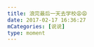 ```yaml
---
title: 浪完最后一天去学校😩😩
date: 2017-02-17 16:36:27
mCategories: [说说]
type: moment
---
```


<div id="pics-20170217163627"></div>

<script src="/lib/moment/pics.js"></script>
<script>
var data = [
    {"link": "2017-02-17_000000.jpeg", "type": "shuoshuo"},
    {"link": "2017-02-17_000001.jpeg", "type": "shuoshuo"},
    {"link": "2017-02-17_000002.jpeg", "type": "shuoshuo"},
    {"link": "2017-02-17_000003.jpeg", "type": "shuoshuo"},
    {"link": "2017-02-17_000004.jpeg", "type": "shuoshuo"},
    {"link": "2017-02-17_000005.jpeg", "type": "shuoshuo"}
];
picsRender(data, "pics-20170217163627");
</script>
